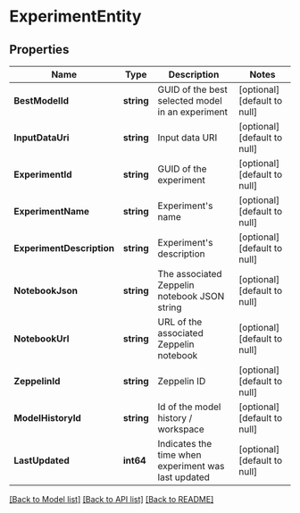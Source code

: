 # ExperimentEntity

## Properties
Name | Type | Description | Notes
------------ | ------------- | ------------- | -------------
**BestModelId** | **string** | GUID of the best selected model in an experiment | [optional] [default to null]
**InputDataUri** | **string** | Input data URI | [optional] [default to null]
**ExperimentId** | **string** | GUID of the experiment | [optional] [default to null]
**ExperimentName** | **string** | Experiment&#39;s name | [optional] [default to null]
**ExperimentDescription** | **string** | Experiment&#39;s description | [optional] [default to null]
**NotebookJson** | **string** | The associated Zeppelin notebook JSON string | [optional] [default to null]
**NotebookUrl** | **string** | URL of the associated Zeppelin notebook | [optional] [default to null]
**ZeppelinId** | **string** | Zeppelin ID | [optional] [default to null]
**ModelHistoryId** | **string** | Id of the model history / workspace | [optional] [default to null]
**LastUpdated** | **int64** | Indicates the time when experiment was last updated | [optional] [default to null]

[[Back to Model list]](../README.md#documentation-for-models) [[Back to API list]](../README.md#documentation-for-api-endpoints) [[Back to README]](../README.md)


